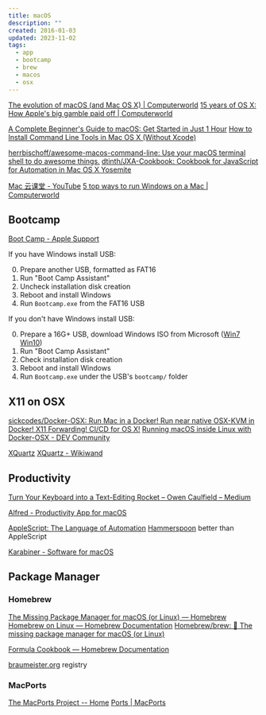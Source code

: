 ```yaml
---
title: macOS
description: ""
created: 2016-01-03
updated: 2023-11-02
tags:
  - app
  - bootcamp
  - brew
  - macos
  - osx
---
```


[The evolution of macOS (and Mac OS X) | Computerworld](https://www.computerworld.com/article/2983507/mac-os-x/the-evolution-of-macos-and-mac-os-x.html)
[15 years of OS X: How Apple's big gamble paid off | Computerworld](https://www.computerworld.com/article/3047659/mac-os-x/15-years-of-os-x-how-apples-big-gamble-paid-off.html)

[A Complete Beginner's Guide to macOS: Get Started in Just 1 Hour](https://www.makeuseof.com/tag/macos-beginners-guide/)
[How to Install Command Line Tools in Mac OS X (Without Xcode)](http://osxdaily.com/2014/02/12/install-command-line-tools-mac-os-x/)

[herrbischoff/awesome-macos-command-line: Use your macOS terminal shell to do awesome things.](https://github.com/herrbischoff/awesome-macos-command-line)
[dtinth/JXA-Cookbook: Cookbook for JavaScript for Automation in Mac OS X Yosemite](https://github.com/dtinth/JXA-Cookbook)

[Mac 云课堂 - YouTube](https://www.youtube.com/channel/UCGHCIkfEHaKT7zsq8wzqeOQ)
[5 top ways to run Windows on a Mac | Computerworld](https://www.computerworld.com/article/3224399/microsoft-windows/5-top-ways-to-run-windows-on-a-mac.html)

## Bootcamp

[Boot Camp - Apple Support](https://support.apple.com/en-hk/boot-camp)

If you have Windows install USB:

0. Prepare another USB, formatted as FAT16
1. Run "Boot Camp Assistant"
1. Uncheck installation disk creation
1. Reboot and install Windows
1. Run `Bootcamp.exe` from the FAT16 USB

If you don't have Windows install USB:

0. Prepare a 16G+ USB, download Windows ISO from Microsoft ([Win7](https://www.microsoft.com/zh-tw/software-download/) [Win10](https://www.microsoft.com/zh-tw/software-download/windows10ISO))
1. Run "Boot Camp Assistant"
1. Check installation disk creation
1. Reboot and install Windows
1. Run `Bootcamp.exe` under the USB's `bootcamp/` folder

## X11 on OSX

[sickcodes/Docker-OSX: Run Mac in a Docker! Run near native OSX-KVM in Docker! X11 Forwarding! CI/CD for OS X!](https://github.com/sickcodes/Docker-OSX)
[Running macOS inside Linux with Docker-OSX - DEV Community](https://dev.to/gombosg/running-macos-inside-linux-with-docker-osx-4e1i)

[XQuartz](https://www.xquartz.org/)
[XQuartz - Wikiwand](https://www.wikiwand.com/en/XQuartz)

## Productivity

[Turn Your Keyboard into a Text-Editing Rocket – Owen Caulfield – Medium](https://medium.com/@caulfieldOwen/turn-your-keyboard-into-a-text-editing-rocket-1514d8474d2d)

[Alfred - Productivity App for macOS](https://www.alfredapp.com/)

[AppleScript: The Language of Automation](https://macosxautomation.com/applescript/index.html)
[Hammerspoon](https://www.hammerspoon.org/) better than AppleScript

[Karabiner - Software for macOS](https://pqrs.org/osx/karabiner/)

## Package Manager

### Homebrew

[The Missing Package Manager for macOS (or Linux) — Homebrew](https://brew.sh/)
[Homebrew on Linux — Homebrew Documentation](https://docs.brew.sh/Homebrew-on-Linux)
[Homebrew/brew: 🍺 The missing package manager for macOS (or Linux)](https://github.com/Homebrew/brew)

[Formula Cookbook — Homebrew Documentation](https://docs.brew.sh/Formula-Cookbook)

[braumeister.org](http://braumeister.org/) registry

### MacPorts

[The MacPorts Project -- Home](https://www.macports.org/)
[Ports | MacPorts](https://ports.macports.org/)
